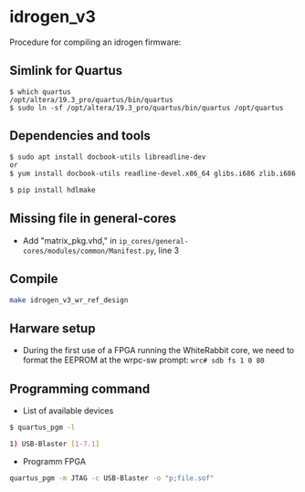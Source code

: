 # idrogen_v3

Procedure for compiling an idrogen firmware:

## Simlink for Quartus

```$ export LM_LICENSE_FILE=  ...  
$ which quartus  
/opt/altera/19.3_pro/quartus/bin/quartus
$ sudo ln -sf /opt/altera/19.3_pro/quartus/bin/quartus /opt/quartus
```

## Dependencies and tools

```bash
$ sudo apt install docbook-utils libreadline-dev
or
$ yum install docbook-utils readline-devel.x86_64 glibs.i686 zlib.i686

$ pip install hdlmake
```

## Missing file in **general-cores**

- Add "matrix_pkg.vhd," in ```ip_cores/general-cores/modules/common/Manifest.py```, line 3

## Compile

```bash
make idrogen_v3_wr_ref_design
```

## Harware setup

- During the first use of a FPGA running the WhiteRabbit core, we need to format the EEPROM at the wrpc-sw prompt: ```wrc# sdb fs 1 0 80```

## Programming command

- List of available devices

```bash
$ quartus_pgm -l

1) USB-Blaster [1-7.1]
```

- Programm FPGA

```bash
quartus_pgm -m JTAG -c USB-Blaster -o "p;file.sof"
```
